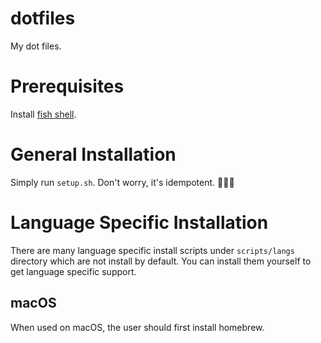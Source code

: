 # dotfiles

My dot files.

# Prerequisites

Install [fish shell](https://fishshell.com/).

# General Installation

Simply run `setup.sh`. Don't worry, it's idempotent. :tada::tada::tada:

# Language Specific Installation

There are many language specific install scripts under `scripts/langs` directory which are not install by default. You can install them yourself to get language specific support.

## macOS

When used on macOS, the user should first install homebrew.
